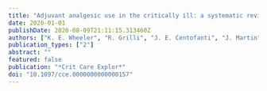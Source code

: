 ```yaml
---
title: "Adjuvant analgesic use in the critically ill: a systematic review and meta-analysis"
date: 2020-01-01
publishDate: 2020-08-09T21:11:15.313460Z
authors: ["K. E. Wheeler", "R. Grilli", "J. E. Centofanti", "J. Martin", "C. Gelinas", "P. M. Szumita", "J. W. Devlin", "G. Chanques", "W. Alhazzani", "Y. Skrobik", "M. E. Kho", "M. E. Nunnally", "A. Gagarine", "B. A. Ergan", "S. Fernando", "C. Price", "J. Lewin", "B. Rochwerg"]
publication_types: ["2"]
abstract: ""
featured: false
publication: "*Crit Care Explor*"
doi: "10.1097/cce.0000000000000157"
---
```


